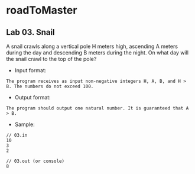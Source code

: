 # roadToMaster

## Lab 03. Snail

A snail crawls along a vertical pole H meters high, ascending A meters during the day and descending B meters during the night. On what day will the snail crawl to the top of the pole?

+ Input format:
```
The program receives as input non-negative integers H, A, B, and H > B. The numbers do not exceed 100.
```
+ Output format:
```
The program should output one natural number. It is guaranteed that A > B.
```
+ Sample:
```
// 03.in
10
3
2

// 03.out (or console)
8
```

